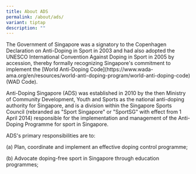 ```yaml
---
title: About ADS
permalink: /about/ads/
variant: tiptap
description: ""
---
```

<p>The Government of Singapore was a signatory to the Copenhagen Declaration on Anti-Doping in Sport in 2003 and had also adopted the UNESCO International Convention Against Doping in Sport in 2005 by accession, thereby formally recognizing Singapore's commitment to implement the [World Anti-Doping Code](https://<a rel="noopener noreferrer nofollow" target="_blank">www.wada-ama.org/en/resources/world-anti-doping-program/world-anti-doping-code</a>) (WAD Code).</p><p>Anti-Doping Singapore (ADS) was established in 2010 by the then Ministry of Community Development, Youth and Sports as the national anti-doping authority for Singapore, and is a division within the Singapore Sports Council (rebranded as "Sport Singapore" or "SportSG" with effect from 1 April 2014) responsible for the implementation and management of the Anti-Doping Programme for sport in Singapore.</p><p>ADS's primary responsibilities are to:</p><p>(a) Plan, coordinate and implement an effective doping control programme;</p><p>(b) Advocate doping-free sport in Singapore through education programmes;</p>